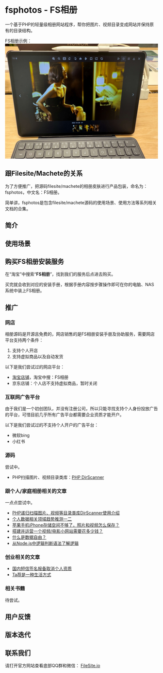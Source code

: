 # fsphotos - FS相册

一个基于PHP的轻量级相册网站程序，帮你把图片、视频目录变成网站并保持原有的目录结构。


FS相册示例：  
![在平板电脑中打开FS相册示例](./imgs/pad_demo.jpg)


## 跟Filesite/Machete的关系

为了方便推广，把源码filesite/machete的相册皮肤进行产品包装，命名为：fsphotos，中文名：FS相册。  

简单讲，fsphotos是包含filesite/machete源码的使用场景、使用方法等系列相关文档的合集。


## 简介



## 使用场景



## 购买FS相册安装服务

在“淘宝”中搜索“**FS相册**”，找到我们的服务后点进去购买。  

买完就会收到对应的安装手册，根据手册内容按步骤操作即可在你的电脑、NAS系统中装上FS相册。



## 推广

### 网店

相册源码是开源且免费的，网店销售的是FS相册安装手册及协助服务，需要网店平台支持两个条件：

1. 支持个人开店
2. 支持虚拟商品以及自动发货


以下是我们尝试过的网店平台：

* [淘宝店铺](https://fsphotos.taobao.com)，淘宝中搜：FS相册
* 京东店铺：个人店不支持虚拟商品，暂时关闭


### 互联网广告平台

由于我们是一个初创团队，并没有注册公司，所以只能寻找支持个人身份投放广告的平台，可惜目前几乎所有广告平台都需要企业资质才能开户。

以下是我们尝试过的不支持个人开户的广告平台：

* 微软bing
* 小红书


### 源码

尝试中。

* PHP扫描图片、视频目录类库：[PHP DirScanner](https://github.com/filesite-io/dirscanner)


### 跟个人/家庭相册相关的文章

一点点尝试中。

* [PHP递归扫描图片、视频等目录类库DirScanner使用介绍](./articles/PHP递归扫描图片视频等目录类库DirScanner使用介绍.md)
* [个人数据相关领域趋势推测一二](./articles/个人数据相关领域趋势推测一二.md)
* [苹果手机iPhone存储空间不够了，照片和视频怎么保存？](./articles/苹果手机iPhone存储空间不够了照片和视频怎么保存.md)
* [搭建并运营一个视频/电影小网站需要花多少钱？](./articles/搭建并运营一个视频或电影小网站需要花多少钱.md)
* [什么是数据自由？](./articles/什么是数据自由.md)
* [从Node.js中逻辑判断语法了解逻辑](./articles/从nodejs中逻辑判断语法了解逻辑.md)


### 创业相关的文章

* [国内短信签名报备取消个人资质](./articles/国内短信签名报备取消个人资质.md)
* [Ta荐是一种生活方式](./articles/Ta荐是一种生活方式.md)


### 相关书籍

待尝试。



## 用户反馈



## 版本迭代



## 联系我们

请打开官方网站查看底部QQ群和微信：
<a href="https://filesite.io" target="_blank">FileSite.io</a>
